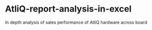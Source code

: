 # AtliQ-report-analysis-in-excel
In depth analysis of sales performance of AtliQ hardware across board
